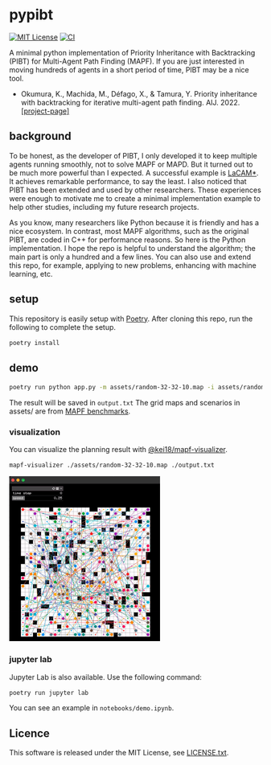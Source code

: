 # pypibt

[![MIT License](http://img.shields.io/badge/license-MIT-blue.svg?style=flat)](LICENSE)
[![CI](https://github.com/Kei18/pypibt/actions/workflows/ci.yml/badge.svg)](https://github.com/Kei18/pypibt/actions/workflows/ci.yml)

A minimal python implementation of Priority Inheritance with Backtracking (PIBT) for Multi-Agent Path Finding (MAPF).
If you are just interested in moving hundreds of agents in a short period of time, PIBT may be a nice tool.

- Okumura, K., Machida, M., Défago, X., & Tamura, Y. Priority inheritance with backtracking for iterative multi-agent path finding. AIJ. 2022. [[project-page]](https://kei18.github.io/pibt2/)

## background

To be honest, as the developer of PIBT, I only developed it to keep multiple agents running smoothly, not to solve MAPF or MAPD.
But it turned out to be much more powerful than I expected.
A successful example is [LaCAM*](https://kei18.github.io/lacam2/).
It achieves remarkable performance, to say the least.
I also noticed that PIBT has been extended and used by other researchers.
These experiences were enough to motivate me to create a minimal implementation example to help other studies, including my future research projects.

As you know, many researchers like Python because it is friendly and has a nice ecosystem.
In contrast, most MAPF algorithms, such as the original PIBT, are coded in C++ for performance reasons.
So here is the Python implementation.
I hope the repo is helpful to understand the algorithm; the main part is only a hundred and a few lines.
You can also use and extend this repo, for example, applying to new problems, enhancing with machine learning, etc.

## setup

This repository is easily setup with [Poetry](https://python-poetry.org/).
After cloning this repo, run the following to complete the setup.

```sh
poetry install
```

## demo

```sh
poetry run python app.py -m assets/random-32-32-10.map -i assets/random-32-32-10-random-1.scen -N 200
```

The result will be saved in `output.txt`
The grid maps and scenarios in assets/ are from [MAPF benchmarks](https://movingai.com/benchmarks/mapf/index.html).

### visualization

You can visualize the planning result with [@kei18/mapf-visualizer](https://github.com/kei18/mapf-visualizer).

```sh
mapf-visualizer ./assets/random-32-32-10.map ./output.txt
```

![](./assets/demo.gif)

### jupyter lab

Jupyter Lab is also available.
Use the following command:

```sh
poetry run jupyter lab
```

You can see an example in `notebooks/demo.ipynb`.


## Licence

This software is released under the MIT License, see [LICENSE.txt](LICENCE.txt).
